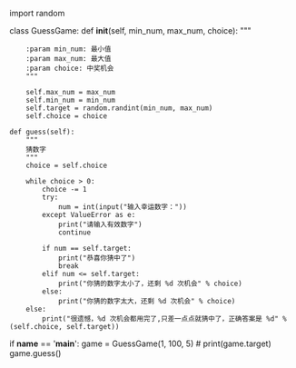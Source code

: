 import random

class GuessGame:
    def __init__(self, min_num, max_num, choice):
        """

        :param min_num: 最小值
        :param max_num: 最大值
        :param choice: 中奖机会
        """

        self.max_num = max_num
        self.min_num = min_num
        self.target = random.randint(min_num, max_num)
        self.choice = choice

    def guess(self):
        """
        猜数字
        """
        choice = self.choice

        while choice > 0:
            choice -= 1
            try:
                num = int(input("输入幸运数字："))
            except ValueError as e:
                print("请输入有效数字")
                continue

            if num == self.target:
                print("恭喜你猜中了")
                break
            elif num <= self.target:
                print("你猜的数字太小了，还剩 %d 次机会" % choice)
            else:
                print("你猜的数字太大，还剩 %d 次机会" % choice)
        else:
            print("很遗憾，%d 次机会都用完了,只差一点点就猜中了，正确答案是 %d" % (self.choice, self.target))


if __name__ == '__main__':
    game = GuessGame(1, 100, 5)
    # print(game.target)
    game.guess()